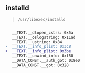 ## installd

> `/usr/libexec/installd`

```diff

   __TEXT.__dlopen_cstrs: 0x5a
   __TEXT.__oslogstring: 0x11ad
   __TEXT.__ustring: 0x84
-  __TEXT.__info_plist: 0x3c8
+  __TEXT.__info_plist: 0x3be
   __TEXT.__unwind_info: 0xf50
   __DATA_CONST.__auth_got: 0x8e0
   __DATA_CONST.__got: 0x328

```
